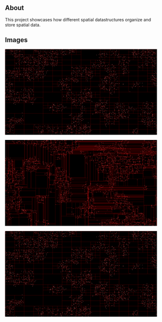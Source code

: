 ## About
This project showcases how different spatial datastructures organize and store spatial data.

## Images
![Quadtree](./output/QuadTree-0001.png)

![K-D tree](./output/KDTree-0001.png)

![R-tree](./output/QuadTree-0001.png)

